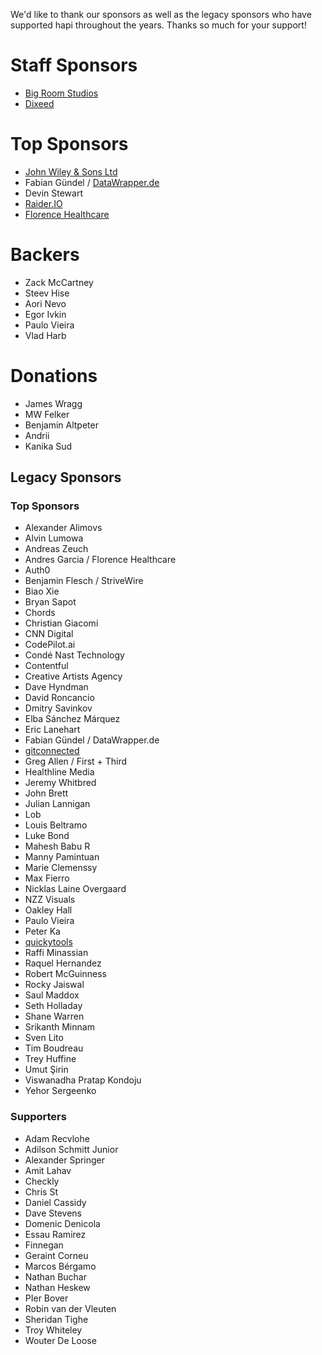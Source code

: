 We'd like to thank our sponsors as well as the legacy sponsors who have supported hapi throughout the years. Thanks so much for your support!

# Staff Sponsors
- [Big Room Studios](https://www.bigroomstudios.com/)
- [Dixeed](https://dixeed.com/)

# Top Sponsors
- [John Wiley & Sons Ltd](https://www.wiley.com/)
- Fabian Gündel / [DataWrapper.de](https://www.datawrapper.de/)
- Devin Stewart
- [Raider.IO](https://raider.io/)
- [Florence Healthcare](https://florencehc.com/)

# Backers
- Zack McCartney
- Steev Hise
- Aori Nevo
- Egor Ivkin
- Paulo Vieira
- Vlad Harb

# Donations
- James Wragg
- MW Felker
- Benjamin Altpeter
- Andrii
- Kanika Sud

## Legacy Sponsors

### Top Sponsors
- Alexander Alimovs
- Alvin Lumowa
- Andreas Zeuch
- Andres Garcia / Florence Healthcare
- Auth0
- Benjamin Flesch / StriveWire
- Biao Xie
- Bryan Sapot
- Chords
- Christian Giacomi
- CNN Digital
- CodePilot.ai
- Condé Nast Technology
- Contentful
- Creative Artists Agency
- Dave Hyndman
- David Roncancio
- Dmitry Savinkov
- Elba Sánchez Márquez
- Eric Lanehart
- Fabian Gündel / DataWrapper.de
- [gitconnected](https://gitconnected.com)
- Greg Allen / First + Third
- Healthline Media
- Jeremy Whitbred
- John Brett
- Julian Lannigan
- Lob
- Louis Beltramo
- Luke Bond
- Mahesh Babu R
- Manny Pamintuan
- Marie Clemenssy
- Max Fierro
- Nicklas Laine Overgaard
- NZZ Visuals
- Oakley Hall
- Paulo Vieira
- Peter Ka
- [quickytools](https://www.quickytools.com)
- Raffi Minassian
- Raquel Hernandez
- Robert McGuinness
- Rocky Jaiswal
- Saul Maddox
- Seth Holladay
- Shane Warren
- Srikanth Minnam
- Sven Lito
- Tim Boudreau
- Trey Huffine
- Umut Şirin
- Viswanadha Pratap Kondoju
- Yehor Sergeenko

### Supporters
- Adam Recvlohe
- Adilson Schmitt Junior
- Alexander Springer
- Amit Lahav
- Checkly
- Chris St
- Daniel Cassidy
- Dave Stevens
- Domenic Denicola
- Essau Ramirez
- Finnegan
- Geraint Corneu
- Marcos Bérgamo
- Nathan Buchar
- Nathan Heskew
- PIer Bover
- Robin van der Vleuten
- Sheridan Tighe
- Troy Whiteley
- Wouter De Loose
